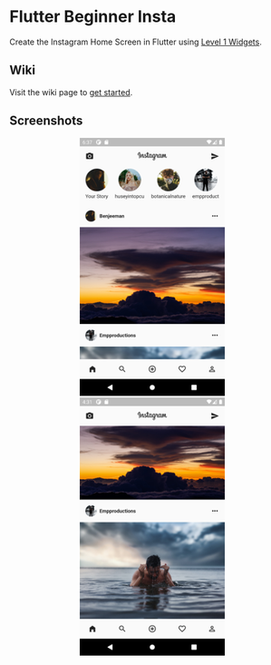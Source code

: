 # Flutter Beginner Insta

Create the Instagram Home Screen in Flutter using [Level 1 Widgets](https://docs.google.com/document/d/1dWFiGKUFVATSy-y_Il7X9S_d2_9IHJyfx_i_f6wPJOk/edit?usp=sharing).

## Wiki

Visit the wiki page to [get started](https://github.com/ldc-studio/flutter_beginner_insta/wiki).

## Screenshots

<p align="center">
  <img src="screenshots/instagram_01.png" width="256" hspace="16">
  <img src="screenshots/instagram_02.png" width="256" hspace="16">
</p>